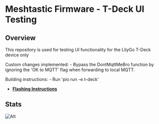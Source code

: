# Meshtastic Firmware - T-Deck UI Testing

## Overview

This repository is used for testing UI functionality for the LilyGo T-Deck device only

Custom changes implemented:
    - Bypass the DontMqttMeBro function by ignoring the 'OK to MQTT' flag when forwarding to local MQTT.

Building instructions:
    - Run 'pio run -e t-deck'

- **[Flashing Instructions](https://meshtastic.org/docs/getting-started/flashing-firmware/)**

## Stats

![Alt](https://repobeats.axiom.co/api/embed/a92f097d9197ae853e780ec53d7d126e545629ab.svg "Repobeats analytics image")

